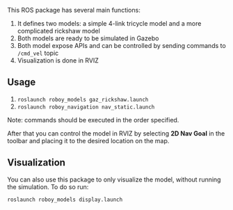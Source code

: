 This ROS package has several main functions:

1. It defines two models: a simple 4-link tricycle model and a more complicated rickshaw model
2. Both models are ready to be simulated in Gazebo
3. Both model expose APIs and can be controlled by sending commands to `/cmd_vel` topic
4. Visualization is done in RVIZ

## Usage 

1. `roslaunch roboy_models gaz_rickshaw.launch` 
2. `roslaunch roboy_navigation nav_static.launch`

Note: commands should be executed in the order specified. 

After that you can control the model in RVIZ by selecting __2D Nav Goal__  in the toolbar and placing it to the desired location on the map. 


## Visualization

You can also use this package to only visualize the model, without running the simulation. To do so run:

`roslaunch roboy_models display.launch`

